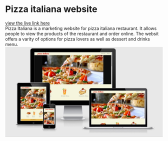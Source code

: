 # Pizza italiana website
[view the live link here](https://ourfalia.github.io/my-first-repository/)
<br>
Pizza Italiana is a marketing website for pizza italiana restaurant. It allows people to view the products of the restaurant and order online. The websit offers a varity of options for pizza lovers as well as dessert and drinks menu.
<br>
<img src="assets/images/resposive.jpg" alt="image of the main page on different devices">


